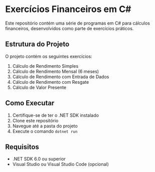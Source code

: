 # Exercícios Financeiros em C#

Este repositório contém uma série de programas em C# para cálculos financeiros, desenvolvidos como parte de exercícios práticos.

## Estrutura do Projeto

O projeto contém os seguintes exercícios:

1. Cálculo de Rendimento Simples
2. Cálculo de Rendimento Mensal (6 meses)
3. Cálculo de Rendimento com Entrada de Dados
4. Cálculo de Rendimento com Resgate
5. Cálculo de Valor Presente

## Como Executar

1. Certifique-se de ter o .NET SDK instalado
2. Clone este repositório
3. Navegue até a pasta do projeto
4. Execute o comando `dotnet run`

## Requisitos

- .NET SDK 6.0 ou superior
- Visual Studio ou Visual Studio Code (opcional) 